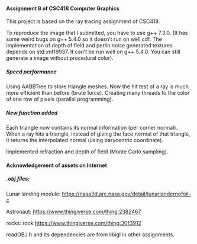 #### Assignment 8 of CSC418 Computer Graphics

This project is based on the ray tracing assignment of CSC418.

To reproduce the image that I submitted, you have to use g++ 7.3.0. (It has some weird bugs on g++ 5.4.0 so it doesn’t run on well cdf. The implementation of depth of field and perlin noise generated textures depends on  std::mt19937. It can’t be run well on g++ 5.4.0. You can still generate a image without procedural color).

##### Speed performance

Using AABBTree to store triangle meshes. Now the hit test of a ray is much more efficient than before (brute force). Creating many threads to the color of one row of pixels (parallel programming).



##### New function added

Each triangle now contains its normal information (per corner normal). When a ray hits a triangle, instead of giving the face normal of that triangle, it returns the interpolated normal (using barycentric coordinate).



Implemented refraction and depth of field 	(Monte Carlo sampling).



#### Acknowledgement of assets on Internet

##### .obj files:

Lunar landing module: https://nasa3d.arc.nasa.gov/detail/lunarlandernofoil-c

Astronaut: https://www.thingiverse.com/thing:2382467

rocks: rock:https://www.thingiverse.com/thing:3013912



readOBJ.h and its dependencies are from libigl in other assignments.